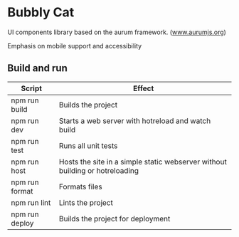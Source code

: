# Bubbly Cat

UI components library based on the aurum framework. (www.aurumjs.org)

Emphasis on mobile support and accessibility

## Build and run

| Script         | Effect                                                                       |
| -------------- | ---------------------------------------------------------------------------- |
| npm run build  | Builds the project                                                           |
| npm run dev    | Starts a web server with hotreload and watch build                           |
| npm run test   | Runs all unit tests                                                          |
| npm run host   | Hosts the site in a simple static webserver without building or hotreloading |
| npm run format | Formats files                                                                |
| npm run lint   | Lints the project                                                            |
| npm run deploy | Builds the project for deployment                                            |
